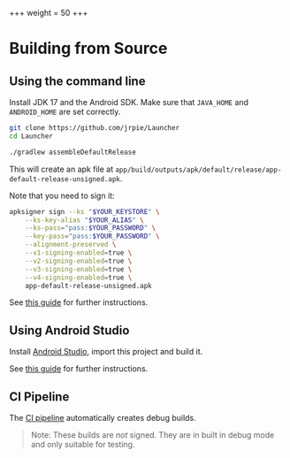 +++
  weight = 50
+++


# Building from Source

## Using the command line

Install JDK 17 and the Android SDK.
Make sure that `JAVA_HOME` and `ANDROID_HOME` are set correctly.

```bash
git clone https://github.com/jrpie/Launcher
cd Launcher

./gradlew assembleDefaultRelease
```

This will create an apk file at `app/build/outputs/apk/default/release/app-default-release-unsigned.apk`.

Note that you need to sign it:

```bash
apksigner sign --ks "$YOUR_KEYSTORE" \
    --ks-key-alias "$YOUR_ALIAS" \
    --ks-pass="pass:$YOUR_PASSWORD" \
    --key-pass="pass:$YOUR_PASSWORD" \
    --alignment-preserved \
    --v1-signing-enabled=true \
    --v2-signing-enabled=true \
    --v3-signing-enabled=true \
    --v4-signing-enabled=true \
    app-default-release-unsigned.apk
```

See [this guide](https://developer.android.com/build/building-cmdline)
for further instructions.

## Using Android Studio

Install [Android Studio](https://developer.android.com/studio), import this project and build it.

See [this guide](https://developer.android.com/studio/run)
for further instructions.

## CI Pipeline

The [CI pipeline](https://github.com/jrpie/Launcher/actions) automatically creates debug builds.
> Note: These builds are *not* signed. They are in built in debug mode and only suitable for testing.
